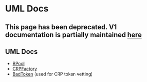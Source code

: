 # UML Docs

## This page has been deprecated. V1 documentation is partially maintained [here](https://docs.balancer.fi/v/v1/api/uml-docs)

## UML Docs

* [BPool](https://drive.google.com/file/d/1qta1KBLRq_8GZJ_dTL0zo2HYPD_dYUrH/view?usp=sharing)
* [CRPFactory](https://drive.google.com/file/d/1Aj8N-oE0iQ4Zyv1fWqglC5GIenrvq2EP/view?usp=sharing)
* [BadToken](https://drive.google.com/file/d/1y9QqRrk2lms_tcBlhynMaZJk7iFNyz_8/view?usp=sharing) \(used for CRP token vetting\)

